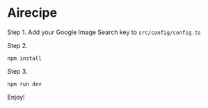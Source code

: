 # Airecipe
Step 1. Add your Google Image Search key to `src/config/config.ts`

Step 2.

```npm install```

Step 3.

```npm run dev```

Enjoy!